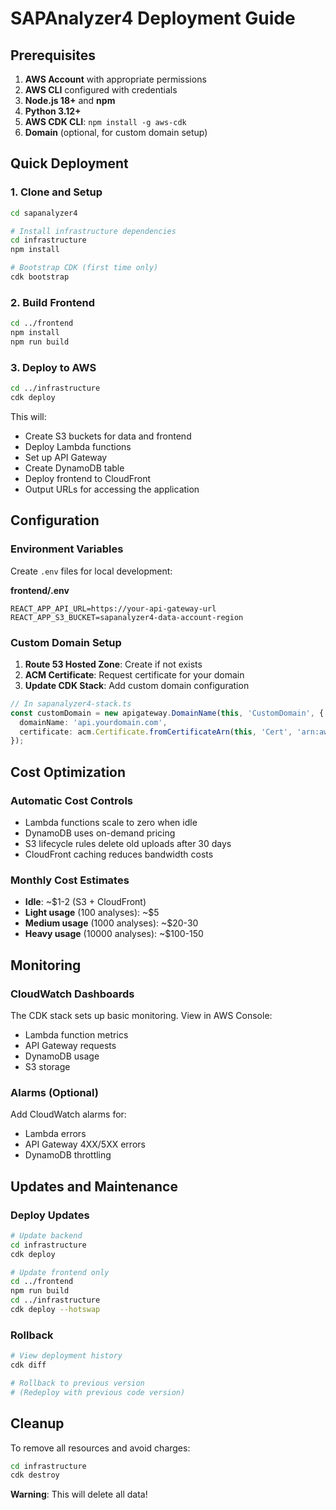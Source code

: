 # SAPAnalyzer4 Deployment Guide

## Prerequisites

1. **AWS Account** with appropriate permissions
2. **AWS CLI** configured with credentials
3. **Node.js 18+** and **npm**
4. **Python 3.12+**
5. **AWS CDK CLI**: `npm install -g aws-cdk`
6. **Domain** (optional, for custom domain setup)

## Quick Deployment

### 1. Clone and Setup

```bash
cd sapanalyzer4

# Install infrastructure dependencies
cd infrastructure
npm install

# Bootstrap CDK (first time only)
cdk bootstrap
```

### 2. Build Frontend

```bash
cd ../frontend
npm install
npm run build
```

### 3. Deploy to AWS

```bash
cd ../infrastructure
cdk deploy
```

This will:
- Create S3 buckets for data and frontend
- Deploy Lambda functions
- Set up API Gateway
- Create DynamoDB table
- Deploy frontend to CloudFront
- Output URLs for accessing the application

## Configuration

### Environment Variables

Create `.env` files for local development:

**frontend/.env**
```
REACT_APP_API_URL=https://your-api-gateway-url
REACT_APP_S3_BUCKET=sapanalyzer4-data-account-region
```

### Custom Domain Setup

1. **Route 53 Hosted Zone**: Create if not exists
2. **ACM Certificate**: Request certificate for your domain
3. **Update CDK Stack**: Add custom domain configuration

```typescript
// In sapanalyzer4-stack.ts
const customDomain = new apigateway.DomainName(this, 'CustomDomain', {
  domainName: 'api.yourdomain.com',
  certificate: acm.Certificate.fromCertificateArn(this, 'Cert', 'arn:aws:acm:...')
});
```

## Cost Optimization

### Automatic Cost Controls

- Lambda functions scale to zero when idle
- DynamoDB uses on-demand pricing
- S3 lifecycle rules delete old uploads after 30 days
- CloudFront caching reduces bandwidth costs

### Monthly Cost Estimates

- **Idle**: ~$1-2 (S3 + CloudFront)
- **Light usage** (100 analyses): ~$5
- **Medium usage** (1000 analyses): ~$20-30
- **Heavy usage** (10000 analyses): ~$100-150

## Monitoring

### CloudWatch Dashboards

The CDK stack sets up basic monitoring. View in AWS Console:
- Lambda function metrics
- API Gateway requests
- DynamoDB usage
- S3 storage

### Alarms (Optional)

Add CloudWatch alarms for:
- Lambda errors
- API Gateway 4XX/5XX errors
- DynamoDB throttling

## Updates and Maintenance

### Deploy Updates

```bash
# Update backend
cd infrastructure
cdk deploy

# Update frontend only
cd ../frontend
npm run build
cd ../infrastructure
cdk deploy --hotswap
```

### Rollback

```bash
# View deployment history
cdk diff

# Rollback to previous version
# (Redeploy with previous code version)
```

## Cleanup

To remove all resources and avoid charges:

```bash
cd infrastructure
cdk destroy
```

**Warning**: This will delete all data!